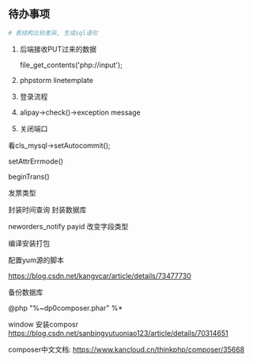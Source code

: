 ## 待办事项

```php
# 表结构比较差异, 生成sql语句
```





1. 后端接收PUT过来的数据

   file_get_contents('php://input');

2. phpstorm linetemplate

3. 登录流程





1. alipay->check()->exception message
2. 关闭端口



看cls_mysql->setAutocommit();

setAttrErrmode()

beginTrans()



发票类型

封装时间查询
封装数据库

neworders_notify  payid 改变字段类型

编译安装打包

配置yum源的脚本

https://blog.csdn.net/kangvcar/article/details/73477730



备份数据库

@php "%~dp0composer.phar" %*

window 安装composr https://blog.csdn.net/sanbingyutuoniao123/article/details/70314651

composer中文文档: https://www.kancloud.cn/thinkphp/composer/35668









